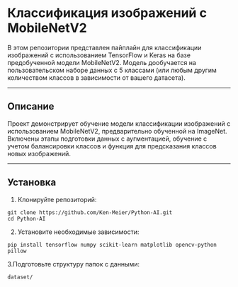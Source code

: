 # Классификация изображений с MobileNetV2

В этом репозитории представлен пайплайн для классификации изображений с использованием TensorFlow и Keras на базе предобученной модели MobileNetV2. Модель дообучается на пользовательском наборе данных с 5 классами (или любым другим количеством классов в зависимости от вашего датасета).

---

## Описание

Проект демонстрирует обучение модели классификации изображений с использованием MobileNetV2, предварительно обученной на ImageNet. Включены этапы подготовки данных с аугментацией, обучение с учетом балансировки классов и функция для предсказания классов новых изображений.

---

## Установка

1. Клонируйте репозиторий:

```
git clone https://github.com/Ken-Meier/Python-AI.git
cd Python-AI
```
2. Установите необходимые зависимости:
   
  ```
  pip install tensorflow numpy scikit-learn matplotlib opencv-python pillow
  ```
3.Подготовьте структуру папок с данными:
  ```
  dataset/
  ```
